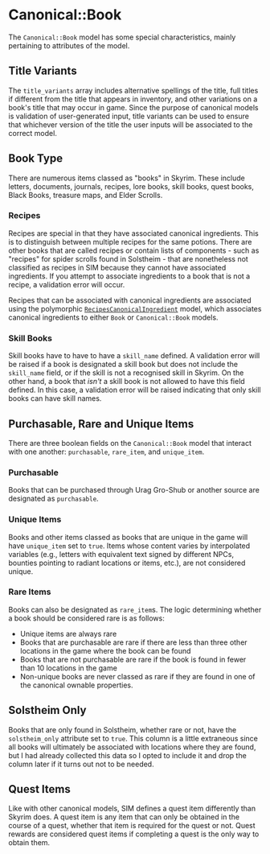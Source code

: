 # Canonical::Book

The `Canonical::Book` model has some special characteristics, mainly pertaining to attributes of the model.

## Title Variants

The `title_variants` array includes alternative spellings of the title, full titles if different from the title that appears in inventory, and other variations on a book's title that may occur in game. Since the purpose of canonical models is validation of user-generated input, title variants can be used to ensure that whichever version of the title the user inputs will be associated to the correct model.

## Book Type

There are numerous items classed as "books" in Skyrim. These include letters, documents, journals, recipes, lore books, skill books, quest books, Black Books, treasure maps, and Elder Scrolls.

### Recipes

Recipes are special in that they have associated canonical ingredients. This is to distinguish between multiple recipes for the same potions. There are other books that are called recipes or contain lists of components - such as "recipes" for spider scrolls found in Solstheim - that are nonetheless not classified as recipes in SIM because they cannot have associated ingredients. If you attempt to associate ingredients to a book that is not a recipe, a validation error will occur.

Recipes that can be associated with canonical ingredients are associated using the polymorphic [`RecipesCanonicalIngredient`](/docs/canonical_models/recipes-canonical-ingredient.md) model, which associates canonical ingredients to either `Book` or `Canonical::Book` models.

### Skill Books

Skill books have to have to have a `skill_name` defined. A validation error will be raised if a book is designated a skill book but does not include the `skill_name` field, or if the skill is not a recognised skill in Skyrim. On the other hand, a book that _isn't_ a skill book is not allowed to have this field defined. In this case, a validation error will be raised indicating that only skill books can have skill names.

## Purchasable, Rare and Unique Items

There are three boolean fields on the `Canonical::Book` model that interact with one another: `purchasable`, `rare_item`, and `unique_item`.

### Purchasable

Books that can be purchased through Urag Gro-Shub or another source are designated as `purchasable`.

### Unique Items

Books and other items classed as books that are unique in the game will have `unique_item` set to `true`. Items whose content varies by interpolated variables (e.g., letters with equivalent text signed by different NPCs, bounties pointing to radiant locations or items, etc.), are not considered unique.

### Rare Items

Books can also be designated as `rare_item`s. The logic determining whether a book should be considered rare is as follows:

* Unique items are always rare
* Books that are purchasable are rare if there are less than three other locations in the game where the book can be found
* Books that are not purchasable are rare if the book is found in fewer than 10 locations in the game
* Non-unique books are never classed as rare if they are found in one of the canonical ownable properties.

## Solstheim Only

Books that are only found in Solstheim, whether rare or not, have the `solstheim_only` attribute set to `true`. This column is a little extraneous since all books will ultimately be associated with locations where they are found, but I had already collected this data so I opted to include it and drop the column later if it turns out not to be needed.

## Quest Items

Like with other canonical models, SIM defines a quest item differently than Skyrim does. A quest item is any item that can only be obtained in the course of a quest, whether that item is required for the quest or not. Quest rewards are considered quest items if completing a quest is the only way to obtain them.
